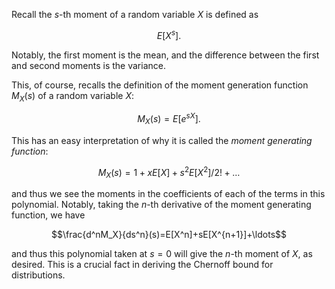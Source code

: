 Recall the $s$-th moment of a random variable $X$ is defined as 

$$E[X^s].$$

Notably, the first moment is the mean, and the difference between the first and second moments is the variance.

This, of course, recalls the definition of the moment generation function $M_X(s)$ of a random variable $X$:

$$M_X(s)=E[e^{sX}].$$

This has an easy interpretation of why it is called the *moment generating function*:

$$M_X(s)=1+xE[X]+s^2E[X^2]/2!+\ldots$$

and thus we see the moments in the coefficients of each of the terms in this polynomial. Notably, taking the $n$-th derivative of the moment generating function, we have

$$\frac{d^nM_X}{ds^n}(s)=E[X^n]+sE[X^{n+1}]+\ldots$$

and thus this polynomial taken at $s=0$ will give the $n$-th moment of $X$, as desired. This is a crucial fact in deriving the Chernoff bound for distributions.
